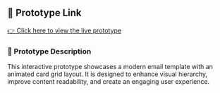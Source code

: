 ## 🔗 Prototype Link

[👉 Click here to view the live prototype](https://www.figma.com/proto/FJavpxahQRsTMMdqcO0KE6/Codsoft?node-id=155-379&t=6DQx7JlmV8is9Foq-1&scaling=min-zoom&content-scaling=fixed&page-id=1%3A2)

### 📝 Prototype Description
This interactive prototype showcases a modern email template with an animated card grid layout. It is designed to enhance visual hierarchy, improve content readability, and create an engaging user experience.
